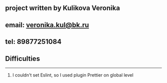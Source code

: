 ## project written by Kulikova Veronika

## email: veronika.kul@bk.ru

## tel: 89877251084

## Difficulties

---

1. I couldn't set Eslint, so I used plugin Prettier on global level
